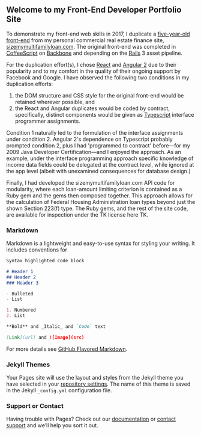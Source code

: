 ## Welcome to my Front-End Developer Portfolio Site

To demonstrate my front-end web skills in 2017, I duplicate a [five-year-old front-end](http://www.sizemymultifamilyloan.com/api/fha_sec223f_demo) from my personal commercial real estate finance site, [sizemymultifamilyloan.com](http://www.sizemymultifamilyloan.com). The original front-end was completed in [CoffeeScript](http://coffeescript.org) on [Backbone](http://backbonejs.org) and depending on the [Rails](http://guides.rubyonrails.org/index.html) 3 asset pipeline.

For the duplication effort(s), I chose [React](https://facebook.github.io/react) and [Angular 2](https://angular.io) due to their popularity and to my comfort in the quality of their ongoing support by Facebook and Google. I have observed the following two conditions in my duplication efforts:

1. the DOM structure and CSS style for the original front-end would be retained wherever possible, and
2. the React and Angular duplicates would be coded by contract, specifically, distinct components would be given as [Typescript](https://www.typescriptlang.org) interface programmer assignments.

Condition 1 naturally led to the formulation of the interface assignments under condition 2. Angular 2's dependence on Typescript probably prompted condition 2, plus I had 'programmed to contract' before&mdash;for my 2009 Java Developer Certification&mdash;and I enjoyed the approach. As an example, under the interface programming approach specific knowledge of income data fields could be delegated at the contract level, while ignored at the app level (albeit with unexamined consequences for database design.)

Finally, I had developed the sizemymultifamilyloan.com API code for modularity, where each loan-amount limiting criterion is contained as a Ruby gem and the gems then composed together. This approach allows for the calculation of Federal Housing Administration loan types beyond just the shown Section 223(f) type. The Ruby gems, and the rest of the site code, are available for inspection under the TK license here TK.

### Markdown

Markdown is a lightweight and easy-to-use syntax for styling your writing. It includes conventions for

```markdown
Syntax highlighted code block

# Header 1
## Header 2
### Header 3

- Bulleted
- List

1. Numbered
2. List

**Bold** and _Italic_ and `Code` text

[Link](url) and ![Image](src)
```

For more details see [GitHub Flavored Markdown](https://guides.github.com/features/mastering-markdown/).

### Jekyll Themes

Your Pages site will use the layout and styles from the Jekyll theme you have selected in your [repository settings](https://github.com/gpolyn/front-end-developer/settings). The name of this theme is saved in the Jekyll `_config.yml` configuration file.

### Support or Contact

Having trouble with Pages? Check out our [documentation](https://help.github.com/categories/github-pages-basics/) or [contact support](https://github.com/contact) and we’ll help you sort it out.
